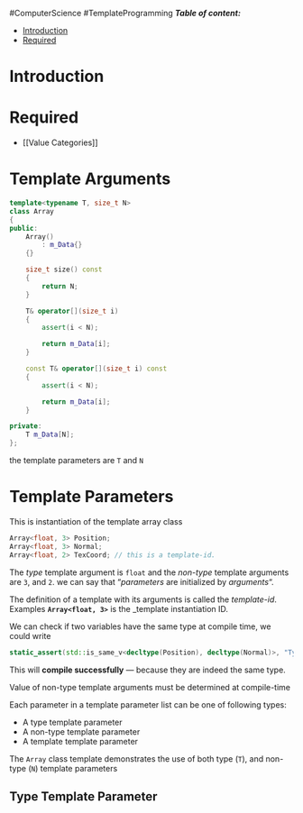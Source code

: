 #ComputerScience #TemplateProgramming
***Table of content:***
- [Introduction](#introduction)
- [Required](#required)

<a id="introduction" ></a>
# Introduction
<a id="required" ></a>
# Required
- [[Value Categories]]

# Template Arguments
```cpp 
template<typename T, size_t N>
class Array
{
public:
    Array()
        : m_Data{}
    {}

    size_t size() const
    {
        return N;
    }

    T& operator[](size_t i)
    {
        assert(i < N);

        return m_Data[i];
    }

    const T& operator[](size_t i) const
    {
        assert(i < N);

        return m_Data[i];
    }

private:
    T m_Data[N];
};
```
the template parameters are `T` and `N`
# Template Parameters

This is instantiation of the template array class
```cpp
Array<float, 3> Position;
Array<float, 3> Normal;
Array<float, 2> TexCoord; // this is a template-id.
```
The _type_ template argument is `float` and the _non-type_ template arguments are `3`, and `2`.
we can say that “_parameters_ are initialized by _arguments_“.

The definition of a template with its arguments is called the _template-id_.
Examples **`Array<float, 3>`** is the _template instantiation ID.

We can check if two variables have the same type at compile time, we could write
```cpp
static_assert(std::is_same_v<decltype(Position), decltype(Normal)>, "Types are not the same!");

```
This will **compile successfully** — because they are indeed the same type.

Value of non-type template arguments must be determined at compile-time

Each parameter in a template parameter list can be one of following types:

- A type template parameter
- A non-type template parameter
- A template template parameter

The `Array` class template demonstrates the use of both type (`T`), and non-type (`N`) template parameters

##  Type Template Parameter